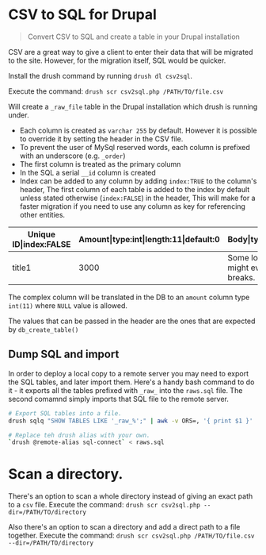 # CSV to SQL for Drupal

> Convert CSV to SQL and create a table in your Drupal installation

CSV are a great way to give a client to enter their data that will be migrated
to the site. However, for the migration itself, SQL would be quicker.

Install the drush command by running ``drush dl csv2sql``.

Execute the command: ``drush scr csv2sql.php /PATH/TO/file.csv``

Will create a ``_raw_file`` table in the Drupal installation which drush is running
under.

* Each column is created as ``varchar 255`` by default. However it is possible to
override it by setting the header in the CSV file.
* To prevent the user of MySql reserved words, each column is prefixed with an underscore (e.g. ``_order``)
* The first column is treated as the primary column
* In the SQL a serial ``__id`` column is created
* Index can be added to any column by adding ``index:TRUE`` to the column's header,
 The first column of each table is added to the index by default unless stated otherwise (``index:FALSE``) in the header,
 This will make for a faster migration if you need to use any column as key for referencing other entities.

| Unique ID&#124;index:FALSE | Amount&#124;type:int&#124;length:11&#124;default:0| Body&#124;type:text&#124;size:big | User&#124;index:TRUE  |
| -------------------------- | --------------------------------------------------| ----------------------------------| ----- |
| title1                     | 3000                                              | Some long text, that might even have line breaks. | user1 |

The complex column will be translated in the DB to an ``amount`` column type
``int(11)`` where ``NULL`` value is allowed.

The values that can be passed in the header are the ones that are expected by
``db_create_table()``

## Dump SQL and import

In order to deploy a local copy to a remote server you may need to export the SQL tables, and later import them. Here's a handy bash command to do it - it exports all the tables prefixed with ``_raw_`` into the ``raws.sql`` file. The second comamnd simply imports that SQL file to the remote server.

```bash
# Export SQL tables into a file.
drush sqlq "SHOW TABLES LIKE '_raw_%';" | awk -v ORS=, '{ print $1 }' | sed 's/,$//' | sed 's/^Tables_in_[^,]*,//' | drush sql-dump > raws.sql

# Replace teh drush alias with your own.
`drush @remote-alias sql-connect` < raws.sql
```

# Scan a directory.

There's an option to scan a whole directory instead of giving an exact path to a ``csv`` file.
Execute the command: ``drush scr csv2sql.php --dir=/PATH/TO/directory``

Also there's an option to scan a directory and add a direct path to a file together.
Execute the command: ``drush scr csv2sql.php /PATH/TO/file.csv --dir=/PATH/TO/directory``

